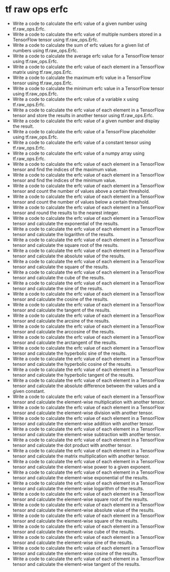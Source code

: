 # tf raw ops erfc

- Write a code to calculate the erfc value of a given number using tf.raw_ops.Erfc.
- Write a code to calculate the erfc value of multiple numbers stored in a TensorFlow tensor using tf.raw_ops.Erfc.
- Write a code to calculate the sum of erfc values for a given list of numbers using tf.raw_ops.Erfc.
- Write a code to calculate the average erfc value for a TensorFlow tensor using tf.raw_ops.Erfc.
- Write a code to calculate the erfc value of each element in a TensorFlow matrix using tf.raw_ops.Erfc.
- Write a code to calculate the maximum erfc value in a TensorFlow tensor using tf.raw_ops.Erfc.
- Write a code to calculate the minimum erfc value in a TensorFlow tensor using tf.raw_ops.Erfc.
- Write a code to calculate the erfc value of a variable x using tf.raw_ops.Erfc.
- Write a code to calculate the erfc value of each element in a TensorFlow tensor and store the results in another tensor using tf.raw_ops.Erfc.
- Write a code to calculate the erfc value of a given number and display the result.
- Write a code to calculate the erfc value of a TensorFlow placeholder using tf.raw_ops.Erfc.
- Write a code to calculate the erfc value of a constant tensor using tf.raw_ops.Erfc.
- Write a code to calculate the erfc value of a numpy array using tf.raw_ops.Erfc.
- Write a code to calculate the erfc value of each element in a TensorFlow tensor and find the indices of the maximum value.
- Write a code to calculate the erfc value of each element in a TensorFlow tensor and find the indices of the minimum value.
- Write a code to calculate the erfc value of each element in a TensorFlow tensor and count the number of values above a certain threshold.
- Write a code to calculate the erfc value of each element in a TensorFlow tensor and count the number of values below a certain threshold.
- Write a code to calculate the erfc value of each element in a TensorFlow tensor and round the results to the nearest integer.
- Write a code to calculate the erfc value of each element in a TensorFlow tensor and calculate the exponential of the results.
- Write a code to calculate the erfc value of each element in a TensorFlow tensor and calculate the logarithm of the results.
- Write a code to calculate the erfc value of each element in a TensorFlow tensor and calculate the square root of the results.
- Write a code to calculate the erfc value of each element in a TensorFlow tensor and calculate the absolute value of the results.
- Write a code to calculate the erfc value of each element in a TensorFlow tensor and calculate the square of the results.
- Write a code to calculate the erfc value of each element in a TensorFlow tensor and calculate the cube of the results.
- Write a code to calculate the erfc value of each element in a TensorFlow tensor and calculate the sine of the results.
- Write a code to calculate the erfc value of each element in a TensorFlow tensor and calculate the cosine of the results.
- Write a code to calculate the erfc value of each element in a TensorFlow tensor and calculate the tangent of the results.
- Write a code to calculate the erfc value of each element in a TensorFlow tensor and calculate the arcsine of the results.
- Write a code to calculate the erfc value of each element in a TensorFlow tensor and calculate the arccosine of the results.
- Write a code to calculate the erfc value of each element in a TensorFlow tensor and calculate the arctangent of the results.
- Write a code to calculate the erfc value of each element in a TensorFlow tensor and calculate the hyperbolic sine of the results.
- Write a code to calculate the erfc value of each element in a TensorFlow tensor and calculate the hyperbolic cosine of the results.
- Write a code to calculate the erfc value of each element in a TensorFlow tensor and calculate the hyperbolic tangent of the results.
- Write a code to calculate the erfc value of each element in a TensorFlow tensor and calculate the absolute difference between the values and a given constant.
- Write a code to calculate the erfc value of each element in a TensorFlow tensor and calculate the element-wise multiplication with another tensor.
- Write a code to calculate the erfc value of each element in a TensorFlow tensor and calculate the element-wise division with another tensor.
- Write a code to calculate the erfc value of each element in a TensorFlow tensor and calculate the element-wise addition with another tensor.
- Write a code to calculate the erfc value of each element in a TensorFlow tensor and calculate the element-wise subtraction with another tensor.
- Write a code to calculate the erfc value of each element in a TensorFlow tensor and calculate the dot product with another tensor.
- Write a code to calculate the erfc value of each element in a TensorFlow tensor and calculate the matrix multiplication with another tensor.
- Write a code to calculate the erfc value of each element in a TensorFlow tensor and calculate the element-wise power to a given exponent.
- Write a code to calculate the erfc value of each element in a TensorFlow tensor and calculate the element-wise exponential of the results.
- Write a code to calculate the erfc value of each element in a TensorFlow tensor and calculate the element-wise logarithm of the results.
- Write a code to calculate the erfc value of each element in a TensorFlow tensor and calculate the element-wise square root of the results.
- Write a code to calculate the erfc value of each element in a TensorFlow tensor and calculate the element-wise absolute value of the results.
- Write a code to calculate the erfc value of each element in a TensorFlow tensor and calculate the element-wise square of the results.
- Write a code to calculate the erfc value of each element in a TensorFlow tensor and calculate the element-wise cube of the results.
- Write a code to calculate the erfc value of each element in a TensorFlow tensor and calculate the element-wise sine of the results.
- Write a code to calculate the erfc value of each element in a TensorFlow tensor and calculate the element-wise cosine of the results.
- Write a code to calculate the erfc value of each element in a TensorFlow tensor and calculate the element-wise tangent of the results.